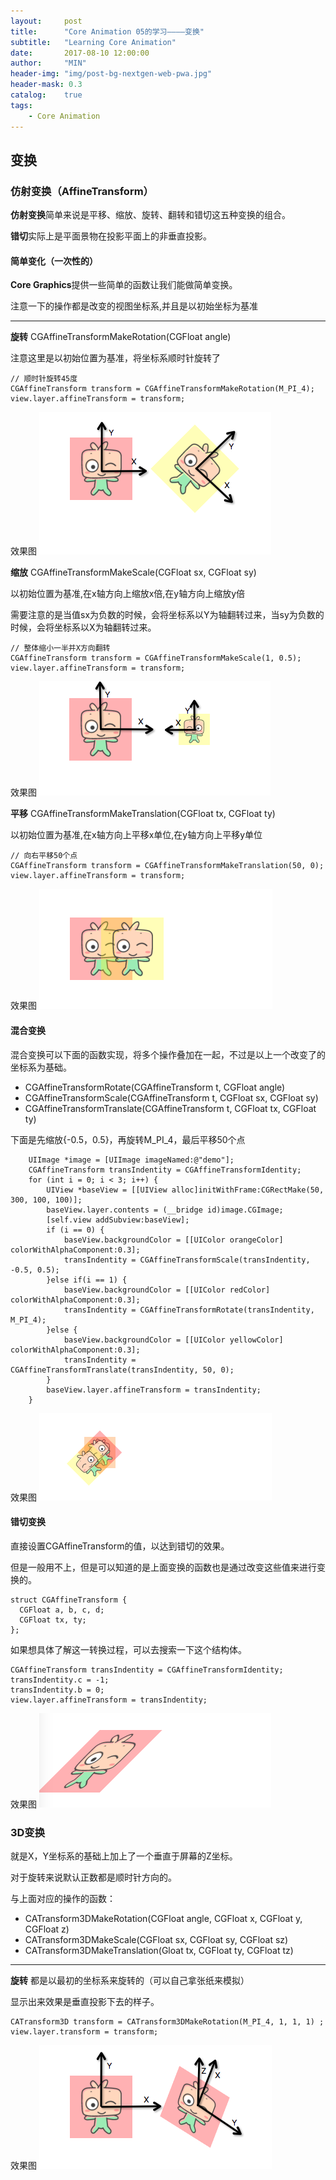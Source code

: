 ```yaml
---
layout:     post
title:      "Core Animation 05的学习————变换"
subtitle:   "Learning Core Animation"
date:       2017-08-10 12:00:00
author:     "MIN"
header-img: "img/post-bg-nextgen-web-pwa.jpg"
header-mask: 0.3
catalog:    true
tags:
    - Core Animation
---
```



## 变换

### 仿射变换（AffineTransform）

**仿射变换**简单来说是平移、缩放、旋转、翻转和错切这五种变换的组合。

**错切**实际上是平面景物在投影平面上的非垂直投影。

#### 简单变化（一次性的）

**Core Graphics**提供一些简单的函数让我们能做简单变换。

注意一下的操作都是改变的视图坐标系,并且是以初始坐标为基准

-----

**旋转** CGAffineTransformMakeRotation(CGFloat angle) 

注意这里是以初始位置为基准，将坐标系顺时针旋转了
 
```
// 顺时针旋转45度
CGAffineTransform transform = CGAffineTransformMakeRotation(M_PI_4);
view.layer.affineTransform = transform;
```
效果图
![](/img/in-mpost/Core-Animation-05/Rotation.png)

**缩放**  CGAffineTransformMakeScale(CGFloat sx, CGFloat sy)

以初始位置为基准,在x轴方向上缩放x倍,在y轴方向上缩放y倍

需要注意的是当值sx为负数的时候，会将坐标系以Y为轴翻转过来，当sy为负数的时候，会将坐标系以X为轴翻转过来。

```
// 整体缩小一半并X方向翻转
CGAffineTransform transform = CGAffineTransformMakeScale(1, 0.5);
view.layer.affineTransform = transform;
```
效果图
![](/img/in-mpost/Core-Animation-05/Scale.png)

**平移** CGAffineTransformMakeTranslation(CGFloat tx, CGFloat ty)

以初始位置为基准,在x轴方向上平移x单位,在y轴方向上平移y单位

```
// 向右平移50个点
CGAffineTransform transform = CGAffineTransformMakeTranslation(50, 0);
view.layer.affineTransform = transform;
```
效果图
![](/img/in-mpost/Core-Animation-05/Translation.png)

#### 混合变换

混合变换可以下面的函数实现，将多个操作叠加在一起，不过是以上一个改变了的坐标系为基础。

* CGAffineTransformRotate(CGAffineTransform t, CGFloat angle)     
* CGAffineTransformScale(CGAffineTransform t, CGFloat sx, CGFloat sy)      
* CGAffineTransformTranslate(CGAffineTransform t, CGFloat tx, CGFloat ty)

下面是先缩放{-0.5，0.5}，再旋转M_PI_4，最后平移50个点

```
	UIImage *image = [UIImage imageNamed:@"demo"];
	CGAffineTransform transIndentity = CGAffineTransformIdentity;
	for (int i = 0; i < 3; i++) {
		UIView *baseView = [[UIView alloc]initWithFrame:CGRectMake(50, 300, 100, 100)];
		baseView.layer.contents = (__bridge id)image.CGImage;
		[self.view addSubview:baseView];
		if (i == 0) {
			baseView.backgroundColor = [[UIColor orangeColor] colorWithAlphaComponent:0.3];
			transIndentity = CGAffineTransformScale(transIndentity, -0.5, 0.5);
		}else if(i == 1) {
			baseView.backgroundColor = [[UIColor redColor] colorWithAlphaComponent:0.3];
			transIndentity = CGAffineTransformRotate(transIndentity, M_PI_4);
		}else {
			baseView.backgroundColor = [[UIColor yellowColor] colorWithAlphaComponent:0.3];
			transIndentity = CGAffineTransformTranslate(transIndentity, 50, 0);
		}
		baseView.layer.affineTransform = transIndentity;
	}
```

效果图
![](/img/in-mpost/Core-Animation-05/mixTransform.png)


#### 错切变换

直接设置CGAffineTransform的值，以达到错切的效果。

但是一般用不上，但是可以知道的是上面变换的函数也是通过改变这些值来进行变换的。

```
struct CGAffineTransform {
  CGFloat a, b, c, d;
  CGFloat tx, ty;
};
```

如果想具体了解这一转换过程，可以去搜索一下这个结构体。

```
CGAffineTransform transIndentity = CGAffineTransformIdentity;
transIndentity.c = -1;
transIndentity.b = 0;
view.layer.affineTransform = transIndentity;
```
效果图
![](/img/in-mpost/Core-Animation-05/shear.png)

### 3D变换

就是X，Y坐标系的基础上加上了一个垂直于屏幕的Z坐标。

对于旋转来说默认正数都是顺时针方向的。

与上面对应的操作的函数：

* CATransform3DMakeRotation(CGFloat angle, CGFloat x, CGFloat y, CGFloat z)
* CATransform3DMakeScale(CGFloat sx, CGFloat sy, CGFloat sz) 
* CATransform3DMakeTranslation(Gloat tx, CGFloat ty, CGFloat tz)

------

**旋转** 都是以最初的坐标系来旋转的（可以自己拿张纸来模拟）

显示出来效果是垂直投影下去的样子。

```
CATransform3D transform = CATransform3DMakeRotation(M_PI_4, 1, 1, 1) ;
view.layer.transform = transform;
```
效果图
![](/img/in-mpost/Core-Animation-05/3DRotation.png)






